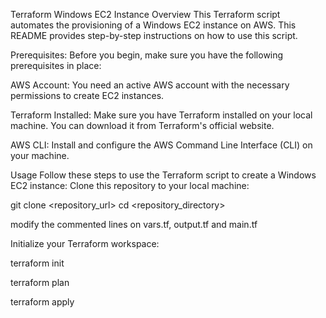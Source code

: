 Terraform Windows EC2 Instance
Overview
This Terraform script automates the provisioning of a Windows EC2 instance on AWS. This README provides step-by-step instructions on how to use this script.

Prerequisites:
Before you begin, make sure you have the following prerequisites in place:

AWS Account: You need an active AWS account with the necessary permissions to create EC2 instances.

Terraform Installed: Make sure you have Terraform installed on your local machine. You can download it from Terraform's official website.

AWS CLI: Install and configure the AWS Command Line Interface (CLI) on your machine.


Usage
Follow these steps to use the Terraform script to create a Windows EC2 instance:
Clone this repository to your local machine:

git clone <repository_url>
cd <repository_directory>

modify the commented lines on vars.tf, output.tf and main.tf

Initialize your Terraform workspace:

terraform init

terraform plan

terraform apply


